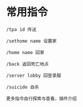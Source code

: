 # 常用指令

`/tpa id 传送`

`/sethome name 设置家`

`/home name 回家`

`/back 返回死亡地点`

`/server lobby 回登录服`

`/suicide 自杀`

`更多指令自行探索与查看，插件介绍`
